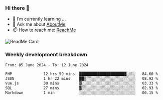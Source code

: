 ### Hi there 👋

- 🌱 I’m currently learning ...
- 💬 Ask me about [AboutMe](https://www.itzcy.com/about)
- 📫 How to reach me: [ReachMe](https://www.itzcy.com/about)

![ReadMe Card](https://github-readme-stats-ten-gilt.vercel.app/api?username=SuperChenYun&show_icons=true&title_color=fff&icon_color=79ff97&text_color=9f9f9f&bg_color=151515&hide_border=true)

### Weekly development breakdown
<!--START_SECTION:waka-->

```txt
From: 05 June 2024 - To: 12 June 2024

PHP              12 hrs 59 mins  █████████████████████░░░░   84.60 %
JSON             1 hr 22 mins    ██▒░░░░░░░░░░░░░░░░░░░░░░   08.92 %
Vue.js           30 mins         ▓░░░░░░░░░░░░░░░░░░░░░░░░   03.33 %
SQL              27 mins         ▓░░░░░░░░░░░░░░░░░░░░░░░░   02.93 %
Markdown         1 min           ░░░░░░░░░░░░░░░░░░░░░░░░░   00.15 %
```

<!--END_SECTION:waka-->
